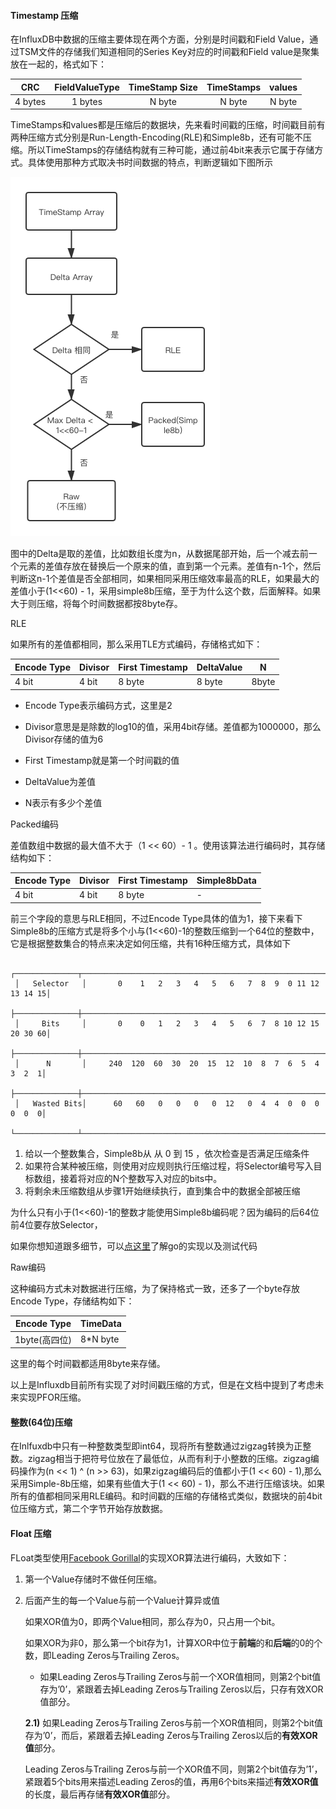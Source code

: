 

#### Timestamp 压缩

在InfluxDB中数据的压缩主要体现在两个方面，分别是时间戳和Field Value，通过TSM文件的存储我们知道相同的Series Key对应的时间戳和Field value是聚集放在一起的，格式如下：

|   CRC   | FieldValueType | TimeStamp Size | TimeStamps | values |
| :-----: | :------------: | :------------: | :--------: | :----: |
| 4 bytes |    1 bytes     |     N byte     |   N byte   | N byte |

TimeStamps和values都是压缩后的数据块，先来看时间戳的压缩，时间戳目前有两种压缩方式分别是Run-Length-Encoding(RLE)和Simple8b，还有可能不压缩。所以TimeStamps的存储结构就有三种可能，通过前4bit来表示它属于存储方式。具体使用那种方式取决书时间数据的特点，判断逻辑如下图所示

![](./2.png)

图中的Delta是取的差值，比如数组长度为n，从数据尾部开始，后一个减去前一个元素的差值存放在替换后一个原来的值，直到第一个元素。差值有n-1个，然后判断这n-1个差值是否全部相同，如果相同采用压缩效率最高的RLE，如果最大的差值小于(1<<60) - 1，采用simple8b压缩，至于为什么这个数，后面解释。如果大于则压缩，将每个时间数据都按8byte存。

RLE

如果所有的差值都相同，那么采用TLE方式编码，存储格式如下：

| Encode Type | Divisor | First Timestamp | DeltaValue | N     |
| ----------- | ------- | --------------- | ---------- | ----- |
| 4 bit       | 4 bit   | 8 byte          | 8 byte     | 8byte |

- Encode Type表示编码方式，这里是2

- Divisor意思是是除数的log10的值，采用4bit存储。差值都为1000000，那么Divisor存储的值为6

- First Timestamp就是第一个时间戳的值

- DeltaValue为差值

- N表示有多少个差值

Packed编码

差值数组中数据的最大值不大于（1 << 60）- 1 。使用该算法进行编码时，其存储结构如下：

| Encode Type | Divisor | First Timestamp | Simple8bData |
| ----------- | ------- | --------------- | ------------ |
| 4 bit       | 4 bit   | 8 byte          | -            |

前三个字段的意思与RLE相同，不过Encode Type具体的值为1，接下来看下Simple8b的压缩方式是将多个小与(1<<60)-1的整数压缩到一个64位的整数中，它是根据整数集合的特点来决定如何压缩，共有16种压缩方式，具体如下

```
 ┌──────────────┬─────────────────────────────────────────────────────────────┐
 │   Selector   │       0    1   2   3   4   5   6   7  8  9  0 11 12 13 14 15│
 ├──────────────┼─────────────────────────────────────────────────────────────┤
 │     Bits     │       0    0   1   2   3   4   5   6  7  8 10 12 15 20 30 60│
 ├──────────────┼─────────────────────────────────────────────────────────────┤
 │      N       │     240  120  60  30  20  15  12  10  8  7  6  5  4  3  2  1│
 ├──────────────┼─────────────────────────────────────────────────────────────┤
 │   Wasted Bits│      60   60   0   0   0   0  12   0  4  4  0  0  0  0  0  0│
 └──────────────┴─────────────────────────────────────────────────────────────┘
```

1. 给以一个整数集合，Simple8b从 从 0 到 15 ，依次检查是否满足压缩条件
2. 如果符合某种被压缩，则使用对应规则执行压缩过程，将Selector编号写入目标数组，接着将对应的N个整数写入对应的bits中。
3. 将剩余未压缩数组从步骤1开始继续执行，直到集合中的数据全部被压缩

为什么只有小于(1<<60)-1的整数才能使用Simple8b编码呢？因为编码的后64位前4位要存放Selector，

如果你想知道跟多细节，可以[点这里](https://github.com/jwilder/encoding/tree/master/simple8b)了解go的实现以及测试代码

Raw编码

这种编码方式未对数据进行压缩，为了保持格式一致，还多了一个byte存放Encode Type，存储结构如下：

| Encode Type   | TimeData |
| ------------- | -------- |
| 1byte(高四位) | 8*N byte |

这里的每个时间戳都适用8byte来存储。

以上是Influxdb目前所有实现了对时间戳压缩的方式，但是在文档中提到了考虑未来实现PFOR压缩。

#### 整数(64位)压缩

在Inlfuxdb中只有一种整数类型即int64，现将所有整数通过zigzag转换为正整数。zigzag相当于把符号位放在了最低位，从而有利于小整数的压缩。zigzag编码操作为(n << 1) ^ (n >> 63)，如果zigzag编码后的值都小于(1 << 60) - 1),那么采用Simple-8b压缩，如果有些值大于(1 << 60) - 1)，那么不进行压缩该块。如果所有的值都相同采用RLE编码。和时间戳的压缩的存储格式类似，数据块的前4bit位压缩方式，第二个字节开始存放数据。

#### Float 压缩

FLoat类型使用[Facebook Gorillal](http://www.vldb.org/pvldb/vol8/p1816-teller.pdf)的实现XOR算法进行编码，大致如下：

1. 第一个Value存储时不做任何压缩。

2. 后面产生的每一个Value与前一个Value计算异或值

   如果XOR值为0，即两个Value相同，那么存为0，只占用一个bit。

   如果XOR为非0，那么第一个bit存为1，计算XOR中位于**前端**的和**后端**的0的个数，即Leading Zeros与Trailing Zeros。

   - 如果Leading Zeros与Trailing Zeros与前一个XOR值相同，则第2个bit值存为’0’，紧跟着去掉Leading Zeros与Trailing Zeros以后，只存有效XOR值部分。

   **2.1)** 如果Leading Zeros与Trailing Zeros与前一个XOR值相同，则第2个bit值存为’0’，而后，紧跟着去掉Leading Zeros与Trailing Zeros以后的**有效XOR值**部分。

    Leading Zeros与Trailing Zeros与前一个XOR值不同，则第2个bit值存为’1’，紧跟着5个bits用来描述Leading Zeros的值，再用6个bits来描述**有效XOR值**的长度，最后再存储**有效XOR值**部分。

